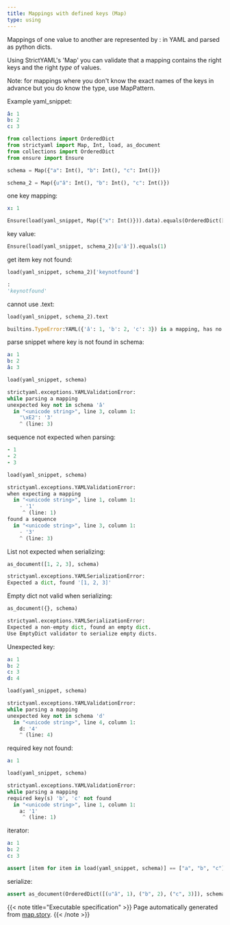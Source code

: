 ```yaml
---
title: Mappings with defined keys (Map)
type: using
---
```



Mappings of one value to another are represented by : in YAML
and parsed as python dicts.

Using StrictYAML's 'Map' you can validate that a mapping
contains the right keys and the right *type* of values.

Note: for mappings where you don't know the exact names of
the keys in advance but you do know the type, use MapPattern.


Example yaml_snippet:

```yaml
â: 1
b: 2
c: 3

```


```python
from collections import OrderedDict
from strictyaml import Map, Int, load, as_document
from collections import OrderedDict
from ensure import Ensure

schema = Map({"a": Int(), "b": Int(), "c": Int()})

schema_2 = Map({u"â": Int(), "b": Int(), "c": Int()})

```



one key mapping:

```yaml
x: 1
```


```python
Ensure(load(yaml_snippet, Map({"x": Int()})).data).equals(OrderedDict([('x', 1)]))

```




key value:


```python
Ensure(load(yaml_snippet, schema_2)[u'â']).equals(1)

```




get item key not found:


```python
load(yaml_snippet, schema_2)['keynotfound']
```


```python
:
'keynotfound'
```




cannot use .text:


```python
load(yaml_snippet, schema_2).text
```


```python
builtins.TypeError:YAML({'â': 1, 'b': 2, 'c': 3}) is a mapping, has no text value.:
```




parse snippet where key is not found in schema:

```yaml
a: 1
b: 2
â: 3 

```


```python
load(yaml_snippet, schema)
```


```python
strictyaml.exceptions.YAMLValidationError:
while parsing a mapping
unexpected key not in schema 'â'
  in "<unicode string>", line 3, column 1:
    "\xE2": '3'
    ^ (line: 3)
```




sequence not expected when parsing:

```yaml
- 1
- 2
- 3 

```


```python
load(yaml_snippet, schema)
```


```python
strictyaml.exceptions.YAMLValidationError:
when expecting a mapping
  in "<unicode string>", line 1, column 1:
    - '1'
     ^ (line: 1)
found a sequence
  in "<unicode string>", line 3, column 1:
    - '3'
    ^ (line: 3)
```




List not expected when serializing:


```python
as_document([1, 2, 3], schema)
```


```python
strictyaml.exceptions.YAMLSerializationError:
Expected a dict, found '[1, 2, 3]'
```




Empty dict not valid when serializing:


```python
as_document({}, schema)
```


```python
strictyaml.exceptions.YAMLSerializationError:
Expected a non-empty dict, found an empty dict.
Use EmptyDict validator to serialize empty dicts.
```




Unexpected key:

```yaml
a: 1
b: 2
c: 3
d: 4

```


```python
load(yaml_snippet, schema)
```


```python
strictyaml.exceptions.YAMLValidationError:
while parsing a mapping
unexpected key not in schema 'd'
  in "<unicode string>", line 4, column 1:
    d: '4'
    ^ (line: 4)
```




required key not found:

```yaml
a: 1

```


```python
load(yaml_snippet, schema)
```


```python
strictyaml.exceptions.YAMLValidationError:
while parsing a mapping
required key(s) 'b', 'c' not found
  in "<unicode string>", line 1, column 1:
    a: '1'
     ^ (line: 1)
```




iterator:

```yaml
a: 1
b: 2
c: 3

```


```python
assert [item for item in load(yaml_snippet, schema)] == ["a", "b", "c"]

```




serialize:


```python
assert as_document(OrderedDict([(u"â", 1), ("b", 2), ("c", 3)]), schema_2).as_yaml() == yaml_snippet

```






{{< note title="Executable specification" >}}
Page automatically generated from <a href="https://github.com/crdoconnor/strictyaml/blob/master/hitch/story/map.story">map.story</a>.
{{< /note >}}